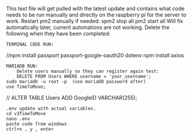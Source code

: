 This text file will get pulled with the latest update and contains what code
needs to be run manually and directly on the raspberry pi for the server to work.
Restart pm2 manually if needed:
    spm2 stop all
    pm2 start all
Will fix automatically later, current automations are not working.
    Delete the following when they have been completed:



    TERMINAL CODE RUN:
//npm install passport passport-google-oauth20 dotenv
npm install axios


    MARIADB RUN:
        Delete users manually so they can register again test: 
        DELETE FROM Users WHERE username = 'your_username';
    sudo mariadb -u root -p  (use mariaDB password after)
    use TimeToMove;
 // ALTER TABLE Users ADD GoogleID VARCHAR(255);



    .env update with actual variables.
    cd v3TimeToMove
    nano .env
    paste code from windows
    ctrl+x , y , enter